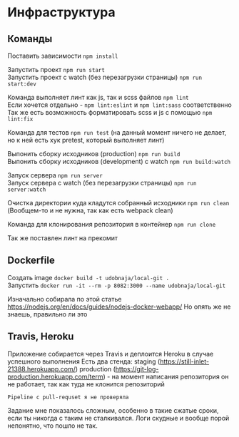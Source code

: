 # Инфраструктура

## Команды

Поставить зависимости `npm install` <br>

Запустить проект `npm run start` <br>
Запустить проект c watch (без перезагрузки страницы) `npm run start:dev` <br>

Команда выполняет линт как js, так  и scss файлов `npm lint` <br>
Если хочется отдельно - `npm lint:eslint` и `npm lint:sass` соответственно <br>
Так же есть возможность форматировать scss и js с помощью `npm lint:fix`

Команда для тестов `npm run test` (на данный момент ничего не делает, но к ней есть хук pretest, который выполняет линт)


Выпонить сборку исходников (production) `npm run build` <br>
Выпонить сборку исходников (development) с watch `npm run build:watch`

Запуск сервера `npm run server` <br>
Запуск сервера с watch (без перезагрузки страницы) `npm run server:watch`

Очистка директории куда кладутся собранный исходники `npm run clean` (Вообщем-то и не нужна, так как есть webpack clean)

Команда для клонирования репозитория в контейнер `npm run clone` <br>

Так же поставлен линт на прекомит


## Dockerfile

Создать image `docker build -t udobnaja/local-git .` <br>
Запустить `docker run -it --rm -p 8082:3000 --name udobnaja/local-git`

Изначально собирала по этой статье https://nodejs.org/en/docs/guides/nodejs-docker-webapp/
Но  опять же не знаешь, правильно ли это

## Travis, Heroku

Приложение собирается через Travis и деплоится Heroku в случае успешного выполнения
Есть два стенда:
    staging  (https://still-inlet-21388.herokuapp.com/)
    production (https://git-log-production.herokuapp.com/term) - на момент написания репозитория он не работает,
    так как туда не клонится репозиторий

    Pipeline с pull-requset я не проверяла

Задание мне показалось сложным, особенно в такие сжатые сроки, если ты никогда с таким не сталкивался.
Логи скудные и вообще порой непонятно, что пошло не так.



